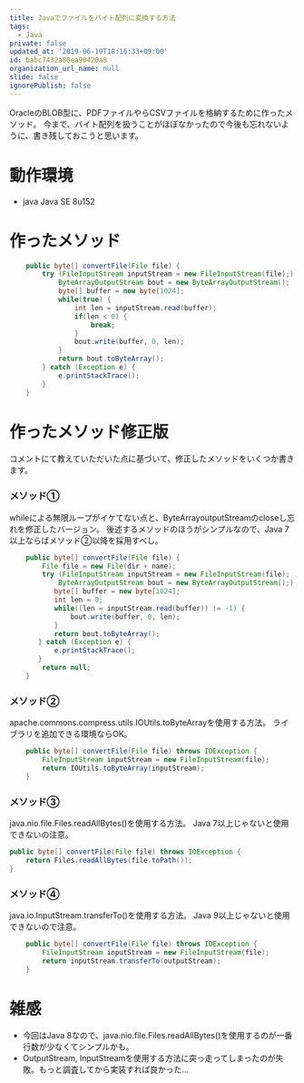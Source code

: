 ```yaml
---
title: Javaでファイルをバイト配列に変換する方法
tags:
  - Java
private: false
updated_at: '2019-06-19T18:16:33+09:00'
id: babc7432a80ea90420a8
organization_url_name: null
slide: false
ignorePublish: false
---
```

OracleのBLOB型に、PDFファイルやらCSVファイルを格納するために作ったメソッド。
今まで、バイト配列を扱うことがほぼなかったので今後も忘れないように、書き残しておこうと思います。

# 動作環境

- java Java SE 8u152

# 作ったメソッド

```java
    public byte[] convertFile(File file) {
        try (FileInputStream inputStream = new FileInputStream(file);) {
            ByteArrayOutputStream bout = new ByteArrayOutputStream();
            byte[] buffer = new byte[1024];
            while(true) {
                int len = inputStream.read(buffer);
                if(len < 0) {
                    break;
                }
                bout.write(buffer, 0, len);
            }
            return bout.toByteArray();
        } catch (Exception e) {
            e.printStackTrace();
        }
    }
```

# 作ったメソッド修正版
コメントにて教えていただいた点に基づいて、修正したメソッドをいくつか書きます。

### メソッド①
whileによる無限ループがイケてない点と、ByteArrayoutputStreamのcloseし忘れを修正したバージョン。
後述するメソッドのほうがシンプルなので、Java 7以上ならばメソッド②以降を採用すべし。

```java
    public byte[] convertFile(File file) {
        File file = new File(dir + name);
        try (FileInputStream inputStream = new FileInputStream(file);
            ByteArrayOutputStream bout = new ByteArrayOutputStream();) {
           byte[] buffer = new byte[1024];
           int len = 0;
           while((len = inputStream.read(buffer)) != -1) {
               bout.write(buffer, 0, len);
           }
           return bout.toByteArray();
       } catch (Exception e) {
           e.printStackTrace();
       }
        return null;
    }
```

### メソッド②
apache.commons.compress.utils.IOUtils.toByteArrayを使用する方法。
ライブラリを追加できる環境ならOK。

```java
    public byte[] convertFile(File file) throws IOException {
        FileInputStream inputStream = new FileInputStream(file);
        return IOUtils.toByteArray(inputStream);
    }
```

### メソッド③
java.nio.file.Files.readAllBytes()を使用する方法。
Java 7以上じゃないと使用できないの注意。

```java
public byte[] convertFile(File file) throws IOException {
    return Files.readAllBytes(file.toPath());
}
```

### メソッド④
java.io.InputStream.transferTo()を使用する方法。
Java 9以上じゃないと使用できないので注意。

```java
    public byte[] convertFile(File file) throws IOException {
        FileInputStream inputStream = new FileInputStream(file);
        return inputStream.transferTo(outputStream);
    }
```

# 雑感
- 今回はJava 8なので、java.nio.file.Files.readAllBytes()を使用するのが一番行数が少なくてシンプルかも。
- OutputStream, InputStreamを使用する方法に突っ走ってしまったのが失敗。もっと調査してから実装すれば良かった…
